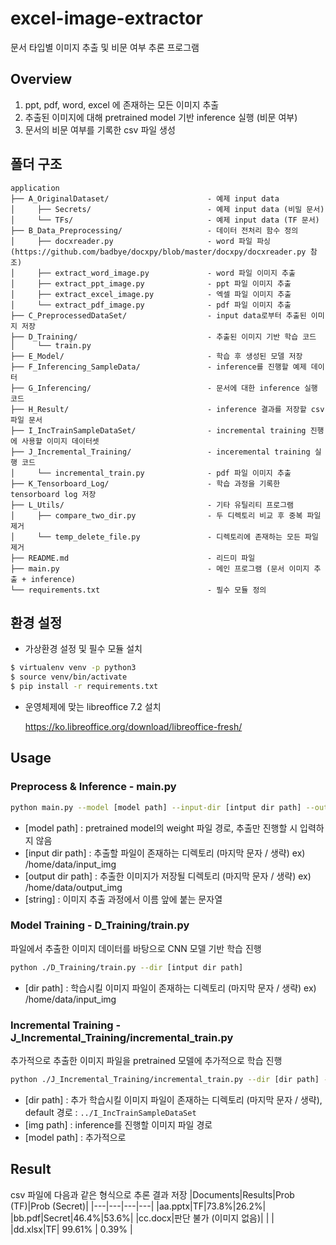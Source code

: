 # excel-image-extractor
문서 타입별 이미지 추출 및 비문 여부 추론 프로그램

## Overview
1. ppt, pdf, word, excel 에 존재하는 모든 이미지 추출
2. 추출된 이미지에 대해 pretrained model 기반 inference 실행 (비문 여부)
3. 문서의 비문 여부를 기록한 csv 파일 생성

## 폴더 구조
```
application
├── A_OriginalDataset/                      - 예제 input data
│     ├── Secrets/                          - 예제 input data (비밀 문서)
│     └── TFs/                              - 예제 input data (TF 문서)
├── B_Data_Preprocessing/                   - 데이터 전처리 함수 정의
│     ├── docxreader.py                     - word 파일 파싱 (https://github.com/badbye/docxpy/blob/master/docxpy/docxreader.py 참조)
│     ├── extract_word_image.py             - word 파일 이미지 추출
│     ├── extract_ppt_image.py              - ppt 파일 이미지 추출
│     ├── extract_excel_image.py            - 엑셀 파일 이미지 추출
│     └── extract_pdf_image.py              - pdf 파일 이미지 추출
├── C_PreprocessedDataSet/                  - input data로부터 추출된 이미지 저장
├── D_Training/                             - 추출된 이미지 기반 학습 코드
│     └── train.py                          
├── E_Model/                                - 학습 후 생성된 모델 저장
├── F_Inferencing_SampleData/               - inference를 진행할 예제 데이터
├── G_Inferencing/                          - 문서에 대한 inference 실행 코드
├── H_Result/                               - inference 결과를 저장할 csv 파일 문서
├── I_IncTrainSampleDataSet/                - incremental training 진행에 사용할 이미지 데이터셋
├── J_Incremental_Training/                 - inceremental training 실행 코드
│     └── incremental_train.py              - pdf 파일 이미지 추출
├── K_Tensorboard_Log/                      - 학습 과정을 기록한 tensorboard log 저장 
├── L_Utils/                                - 기타 유틸리티 프로그램
│     ├── compare_two_dir.py                - 두 디렉토리 비교 후 중복 파일 제거
│     └── temp_delete_file.py               - 디렉토리에 존재하는 모든 파일 제거
├── README.md                               - 리드미 파일
├── main.py                                 - 메인 프로그램 (문서 이미지 추출 + inference)
└── requirements.txt                        - 필수 모듈 정의
```
## 환경 설정
* 가상환경 설정 및 필수 모듈 설치
```bash
$ virtualenv venv -p python3
$ source venv/bin/activate
$ pip install -r requirements.txt
```
* 운영체제에 맞는 libreoffice 7.2 설치

  https://ko.libreoffice.org/download/libreoffice-fresh/

## Usage

### Preprocess & Inference - main.py
```bash
python main.py --model [model path] --input-dir [intput dir path] --output-dir [output dir path] --label [string]
```
* [model path] : pretrained model의 weight 파일 경로, 추출만 진행할 시 입력하지 않음
* [input dir path] : 추출할 파일이 존재하는 디렉토리 (마지막 문자 / 생략) ex) /home/data/input_img
* [output dir path] : 추출한 이미지가 저장될 디렉토리 (마지막 문자 / 생략) ex) /home/data/output_img
* [string] : 이미지 추출 과정에서  이름 앞에 붙는 문자열

### Model Training - D_Training/train.py
파일에서 추출한 이미지 데이터를 바탕으로 CNN 모델 기반 학습 진행
```bash
python ./D_Training/train.py --dir [intput dir path]
```
* [dir path] : 학습시킬 이미지 파일이 존재하는 디렉토리 (마지막 문자 / 생략) ex) /home/data/input_img

### Incremental Training - J_Incremental_Training/incremental_train.py
추가적으로 추출한 이미지 파일을 pretrained 모델에 추가적으로 학습 진행 
```bash
python ./J_Incremental_Training/incremental_train.py --dir [dir path] --img [img path] --model [model path]
```
* [dir path] : 추가 학습시킬 이미지 파일이 존재하는 디렉토리 (마지막 문자 / 생략), default 경로 :  `../I_IncTrainSampleDataSet`
* [img path] : inference를 진행할 이미지 파일 경로
* [model path] : 추가적으로
## Result
csv 파일에 다음과 같은 형식으로 추론 결과 저장
|Documents|Results|Prob (TF)|Prob (Secret)|
|---|---|---|---|
|aa.pptx|TF|73.8%|26.2%|
|bb.pdf|Secret|46.4%|53.6%|
|cc.docx|판단 불가 (이미지 없음)| | |
|dd.xlsx|TF| 99.61% | 0.39% |
